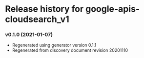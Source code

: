 # Release history for google-apis-cloudsearch_v1

### v0.1.0 (2021-01-07)

* Regenerated using generator version 0.1.1
* Regenerated from discovery document revision 20201110

